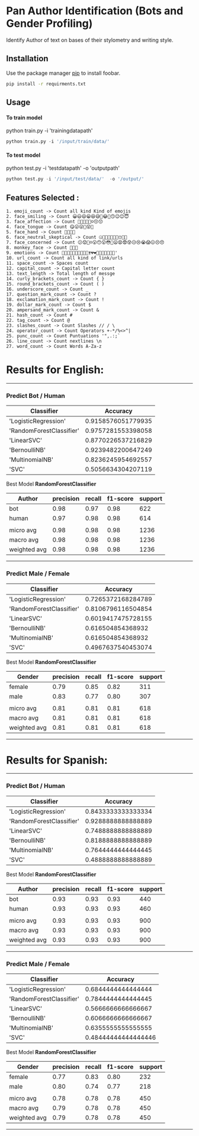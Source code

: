 # Pan Author Identification (Bots and Gender Profiling)

Identify Author of text on bases of their stylometry and writing style.

## Installation

Use the package manager [pip](https://pip.pypa.io/en/stable/) to install foobar.

```bash
pip install -r requirments.txt
```

## Usage
#### To train model

python train.py -i 'trainingdatapath'
```python
python train.py -i '/input/train/data/'
```

#### To test model 

python test.py -i 'testdatapath' -o 'outputpath'

```python
python test.py -i '/input/test/data/'  -o '/output/'
```

## Features Selected :
```
1. emoji_count -> Count all kind Kind of emojis
2. face_smiling -> Count 😀😃😄😁😆😅🤣😂🙂🙃😉😊😇
3. face_affection -> Count 🥰😍🤩😘😗☺😚😙
4. face_tongue -> Count 😋😛😜🤪😝🤑
5. face_hand -> Count 🤗🤭🤫🤔
6. face_neutral_skeptical -> Count 🤐🤨😐😑😶😏😒🙄😬🤥
7. face_concerned -> Count 😕😟🙁☹😮😯😲😳🥺😦😧😨😰😥😢😭😱😖😣😞
8. monkey_face -> Count 🙈🙉🙊
9. emotions -> Count 💋💌💘💝💖💗💓💞💕💟❣💔❤🧡💛💚💙💜🤎🖤'
10. url_count -> Count all kind of link/urls
11. space_count -> Spaces count
12. capital_count -> Capital letter count
13. text_length -> Total length of messge
14. curly_brackets_count -> Count { }
15. round_brackets_count -> Count ( )
16. underscore_count -> Count _
17. question_mark_count -> Count ?
18. exclamation_mark_count -> Count !
19. dollar_mark_count -> Count $
20. ampersand_mark_count -> Count &
21. hash_count -> Count #
22. tag_count -> Count @
23. slashes_count -> Count Slashes // / \
24. operator_count -> Count Operators +-*/%<>^|
25. punc_count -> Count Puntuations '",.:;`
26. line_count -> Count nextlines \n
27. word_count -> Count Words A-Za-z
```


# Results for English:
______________________________________

### Predict Bot / Human

Classifier | Accuracy
---------------------|-------------------
'LogisticRegression' | 0.9158576051779935
 'RandomForestClassifier'| 0.9757281553398058
 'LinearSVC'| 0.8770226537216829
 'BernoulliNB'| 0.9239482200647249
 'MultinomialNB'| 0.8236245954692557
 'SVC'| 0.5056634304207119

Best Model **RandomForestClassifier**

| Author       | precision  |  recall  |  f1-score |  support
|--------------|------------|----------|-----------|---------
|         bot  |     0.98   |   0.97   |     0.98  |    622
|       human  |     0.97   |   0.98   |    0.98   |    614
|||||
|   micro avg  |     0.98   |   0.98   |   0.98    |   1236
|   macro avg  |     0.98   |   0.98   |   0.98    |   1236
|weighted avg  |     0.98   |   0.98   |   0.98    |   1236

__________________________________________________

### Predict Male / Female

Classifier | Accuracy
---------------------|-------------
'LogisticRegression'| 0.7265372168284789
 'RandomForestClassifier'| 0.8106796116504854
 'LinearSVC'| 0.6019417475728155
 'BernoulliNB'| 0.616504854368932
 'MultinomialNB'| 0.616504854368932
 'SVC'| 0.4967637540453074

Best Model **RandomForestClassifier**

|Gender         | precision |   recall | f1-score  | support
|---------------|---------- | -------- |-----------|-------
|      female   |    0.79   |    0.85  |    0.82   |    311
|        male   |    0.83   |    0.77  |    0.80   |    307
|||||
|   micro avg   |    0.81   |    0.81  |    0.81   |    618
|   macro avg   |    0.81   |    0.81  |    0.81   |    618
|weighted avg   |    0.81   |    0.81  |    0.81   |    618

________________________________________

# Results for Spanish:

________________________________________

### Predict Bot / Human

Classifier | Accuracy
----------------|--------------------
'LogisticRegression'| 0.8433333333333334
 'RandomForestClassifier'| 0.9288888888888889
 'LinearSVC'| 0.7488888888888889
 'BernoulliNB'| 0.8188888888888889
 'MultinomialNB'| 0.7644444444444445
 'SVC'| 0.4888888888888889

Best Model **RandomForestClassifier**

|Author       |  precision  |  recall |  f1-score|   support
|--------------|-------------|---------|----------|----------
|         bot |       0.93  |    0.93 |     0.93 |      440 
|       human |      0.93   |   0.93  |    0.93  |     460
|||||
|   micro avg |      0.93   |   0.93  |    0.93  |     900  
|   macro avg |      0.93   |   0.93  |    0.93  |     900  
|weighted avg |      0.93   |   0.93  |    0.93  |     900  

________________________________________

### Predict Male / Female

Classifier | Accuracy
------------|---------------------
'LogisticRegression'| 0.6844444444444444
 'RandomForestClassifier' | 0.7844444444444445
 'LinearSVC'| 0.5666666666666667
 'BernoulliNB'| 0.6066666666666667
 'MultinomialNB'| 0.6355555555555555
 'SVC'| 0.48444444444444446

Best Model **RandomForestClassifier**



|Gender         | precision |   recall |  f1-score |  support
|---------------|:---------- |:----------|:-----------|:---------
|      female   |    0.77   |   0.83   |   0.80    |   232
|        male   |    0.80   |   0.74   |   0.77    |   218
|||||
|   micro avg   |    0.78   |   0.78   |   0.78    |   450
|   macro avg   |    0.79   |   0.78   |   0.78    |   450
|weighted avg   |    0.79   |   0.78   |   0.78    |   450



_________________________________

